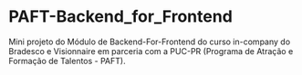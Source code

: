 # PAFT-Backend_for_Frontend
Mini projeto do Módulo de Backend-For-Frontend do curso in-company do Bradesco e Visionnaire em parceria com a PUC-PR (Programa de Atração e Formação de Talentos - PAFT). 
